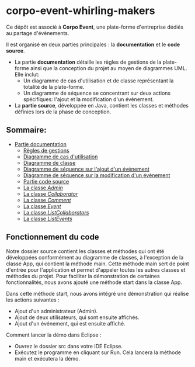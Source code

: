 # corpo-event-whirling-makers

Ce dépôt est associé à **Corpo Event**, une plate-forme d'entreprise dédiés au partage d'évènements.

Il est organisé en deux parties principales : la **documentation** et le **code source**.
- La partie **documentation** détaille les règles de gestions de la plate-forme ainsi que la conception du projet au moyen de diagrammes UML. Elle inclut:
    - Un diagramme de cas d'utilisation et de classe représentant la totalité de la plate-forme.
    - Un diagramme de séquence se concentrant sur deux actions spécifiques: l'ajout et la modification d'un évènement.
- La **partie source**, développée en Java, contient les classes et méthodes définies lors de la phase de conception.

## Sommaire:
- [Partie documentation](./doc/)
    - [Règles de gestions](./doc/regles-gestion.md)
    - [Diagramme de cas d'utilisation](./doc/cas-utilisation.jpg)
    - [Diagramme de classe](./doc/diagramme-classe.jpg)
    - [Diagramme de séquence sur l'ajout d'un événement](./doc/diagramme-sequence-creation.jpg)
    - [Diagramme de séquence sur la modification d'un événement](./doc/diagramme-sequence-modification.jpg)
    - [Partie code source](./src/files/)
    - [La classe *Admin*](./src/files/Admin.java)
    - [La classe *Collaborator*](./src/files/Collaborator.java)
    - [La classe *Comment*](./src/files/Comment.java)
    - [La classe *Event*](./src/files/Event.java)
    - [La classe *ListCollaborators*](./src/files/ListCollaborators.java)
    - [La classe *ListEvents*](./src/files/ListEvents.java)

## Fonctionnement du code

Notre dossier source contient les classes et méthodes qui ont été développées conformément au diagramme de classes, à l'exception de la classe App, qui contient la méthode main. Cette méthode main sert de point d'entrée pour l'application et permet d'appeler toutes les autres classes et méthodes du projet. Pour faciliter la démonstration de certaines fonctionnalités, nous avons ajouté une méthode start dans la classe App.

Dans cette méthode start, nous avons intégré une démonstration qui réalise les actions suivantes :
- Ajout d'un administrateur (Admin).
- Ajout de deux utilisateurs, qui sont ensuite affichés.
- Ajout d'un événement, qui est ensuite affiché.

Comment lancer la démo dans Eclipse :
- Ouvrez le dossier src dans votre IDE Eclipse.
- Exécutez le programme en cliquant sur Run. Cela lancera la méthode main et exécutera la démo.